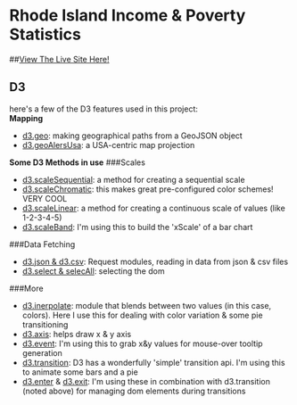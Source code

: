 # Rhode Island Income & Poverty Statistics
##[View The Live Site Here!](https://imaginelife.github.io/ristats/)

## D3
here's a few of the D3 features used in this project:
</br>
**Mapping**
- [d3.geo](https://github.com/d3/d3-geo): making geographical paths from a GeoJSON object 
- [d3.geoAlersUsa](https://github.com/d3/d3-geo#geoAlbersUsa): a USA-centric map projection

**Some D3 Methods in use**
###Scales
- [d3.scaleSequential](https://github.com/d3/d3-scale#scaleSequential): a method for creating a sequential scale
- [d3.scaleChromatic](https://github.com/d3/d3-scale-chromatic#d3-scale-chromatic): this makes great pre-configured color schemes! VERY COOL
- [d3.scaleLinear](https://github.com/d3/d3-scale#scaleLinear): a method for creating a continuous scale of values (like 1-2-3-4-5)
- [d3.scaleBand](https://github.com/d3/d3-scale#band-scales): I'm using this to build the 'xScale' of a bar chart

###Data Fetching
- [d3.json & d3.csv](https://github.com/d3/d3-request/blob/master/README.md#d3-request): Request modules, reading in data from json & csv files
- [d3.select & selecAll](https://github.com/d3/d3-selection#d3-selection): selecting the dom

###More
- [d3.inerpolate](https://github.com/d3/d3-interpolate#d3-interpolate): module that blends between two values (in this case, colors). Here I use this for dealing with color variation & some pie transitioning
- [d3.axis](https://github.com/d3/d3-axis#d3-axis): helps draw x & y axis
- [d3.event](https://github.com/d3/d3-selection#event): I'm using this to grab x&y values for mouse-over tooltip generation
- [d3.transition](https://github.com/d3/d3-transition#transition): D3 has a wonderfully 'simple' transition api. I'm using this to animate some bars and a pie
- [d3.enter](https://github.com/d3/d3-selection#selection_enter) & [d3.exit](https://github.com/d3/d3-selection#selection_exit): I'm using these in combination with d3.transition (noted above) for managing dom elements during transitions

